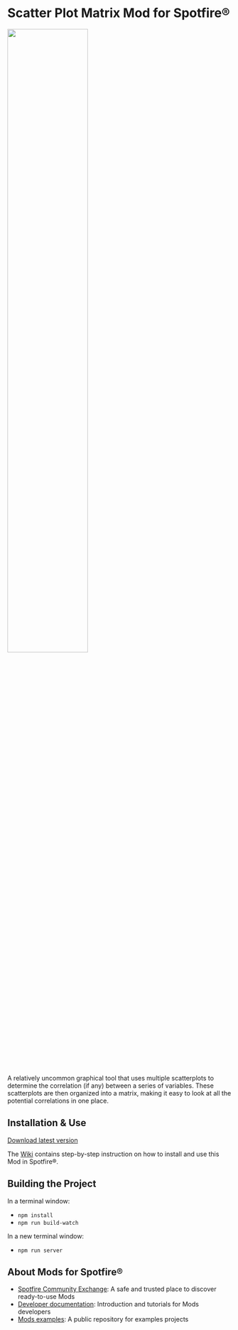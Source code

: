 # Scatter Plot Matrix Mod for Spotfire®

<img src="assets/scatterplotmatrix.png" width="60%"/>

A relatively uncommon graphical tool that uses multiple scatterplots to determine the correlation (if any) between a series of variables. These scatterplots are then organized into a matrix, making it easy to look at all the potential correlations in one place.

## Installation & Use

[Download latest version](https://github.com/spotfiresoftware/spotfire-mod-scatterplotmatrix/releases)

The [Wiki](https://github.com/spotfiresoftware/spotfire-mod-scatterplotmatrix/wiki) contains step-by-step instruction on how to install and use this Mod in Spotfire®.

## Building the Project

In a terminal window:
- `npm install`
- `npm run build-watch`

In a new terminal window:
- `npm run server`

## About Mods for Spotfire®
-   [Spotfire Community Exchange](https://community.spotfire.com/files/): A safe and trusted place to discover ready-to-use Mods
-   [Developer documentation](https://tibcosoftware.github.io/spotfire-mods/docs/): Introduction and tutorials for Mods developers
-   [Mods examples](https://github.com/TIBCOSoftware/spotfire-mods/): A public repository for examples projects
